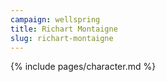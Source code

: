 ```yaml
---
campaign: wellspring
title: Richart Montaigne
slug: richart-montaigne
---
```


{% include pages/character.md %}
